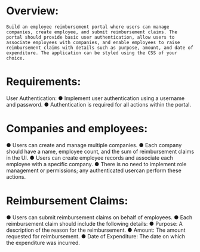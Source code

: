 # Overview:
    Build an employee reimbursement portal where users can manage companies, create employee, and submit reimbursement claims. The portal should provide basic user authentication, allow users to associate employees with companies, and enable employees to raise reimbursement claims with details such as purpose, amount, and date of expenditure. The application can be styled using the CSS of your choice.

# Requirements:
User Authentication:
●  Implement user authentication using a username and password.
●   Authentication is required for all actions within the portal.

 #  Companies and employees:
●   Users can create and manage multiple companies.
●   Each company should have a name, employee count, and the sum of reimbursement claims in the UI.
●   Users can create employee records and associate each employee with a specific company.
●   There is no need to implement role management or permissions; any authenticated usercan perform these actions.
  
 # Reimbursement Claims:
●    Users can submit reimbursement claims on behalf of employees.
●    Each reimbursement claim should include the following details:
●    Purpose: A description of the reason for the reimbursement.
●    Amount: The amount requested for reimbursement.
●    Date of Expenditure: The date on which the expenditure was incurred.

